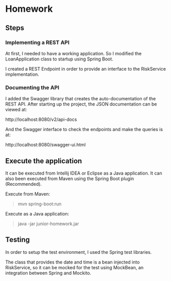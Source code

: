 # Homework

## Steps

### Implementing a REST API
At first, I needed to have a working application. So I modified the LoanApplication class to startup using Spring Boot.

I created a REST Endpoint in order to provide an interface to the RiskService implementation.

### Documenting the API
I added the Swagger library that creates the auto-documentation of the REST API. 
After starting up the project, the JSON documentation can be viewed at:

http://localhost:8080/v2/api-docs

And the Swagger interface to check the endpoints and make the queries is at:

http://localhost:8080/swagger-ui.html


## Execute the application
It can be executed from Intellij IDEA or Eclipse as a Java application.
It can also been executed from Maven using the Spring Boot plugin (Recommended).

Execute from Maven:

> mvn spring-boot:run

Execute as a Java application:

> java -jar junior-homework.jar

## Testing
In order to setup the test environment, I used the Spring test libraries.

The class that provides the date and time is a bean injected into RiskService, so it can be mocked for the test using MockBean, an integration between Spring and Mockito.




